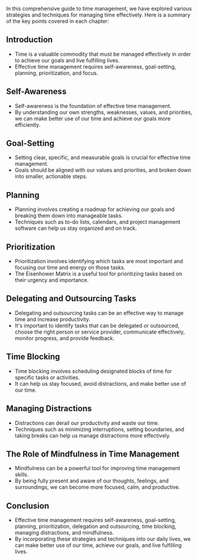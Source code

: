 
In this comprehensive guide to time management, we have explored various strategies and techniques for managing time effectively. Here is a summary of the key points covered in each chapter:

Introduction
-----------------------

* Time is a valuable commodity that must be managed effectively in order to achieve our goals and live fulfilling lives.
* Effective time management requires self-awareness, goal-setting, planning, prioritization, and focus.

Self-Awareness
-------------------------

* Self-awareness is the foundation of effective time management.
* By understanding our own strengths, weaknesses, values, and priorities, we can make better use of our time and achieve our goals more efficiently.

Goal-Setting
-----------------------

* Setting clear, specific, and measurable goals is crucial for effective time management.
* Goals should be aligned with our values and priorities, and broken down into smaller, actionable steps.

Planning
-------------------

* Planning involves creating a roadmap for achieving our goals and breaking them down into manageable tasks.
* Techniques such as to-do lists, calendars, and project management software can help us stay organized and on track.

Prioritization
-------------------------

* Prioritization involves identifying which tasks are most important and focusing our time and energy on those tasks.
* The Eisenhower Matrix is a useful tool for prioritizing tasks based on their urgency and importance.

Delegating and Outsourcing Tasks
-------------------------------------------

* Delegating and outsourcing tasks can be an effective way to manage time and increase productivity.
* It's important to identify tasks that can be delegated or outsourced, choose the right person or service provider, communicate effectively, monitor progress, and provide feedback.

Time Blocking
------------------------

* Time blocking involves scheduling designated blocks of time for specific tasks or activities.
* It can help us stay focused, avoid distractions, and make better use of our time.

Managing Distractions
--------------------------------

* Distractions can derail our productivity and waste our time.
* Techniques such as minimizing interruptions, setting boundaries, and taking breaks can help us manage distractions more effectively.

The Role of Mindfulness in Time Management
-----------------------------------------------------

* Mindfulness can be a powerful tool for improving time management skills.
* By being fully present and aware of our thoughts, feelings, and surroundings, we can become more focused, calm, and productive.

Conclusion
----------------------

* Effective time management requires self-awareness, goal-setting, planning, prioritization, delegation and outsourcing, time blocking, managing distractions, and mindfulness.
* By incorporating these strategies and techniques into our daily lives, we can make better use of our time, achieve our goals, and live fulfilling lives.
